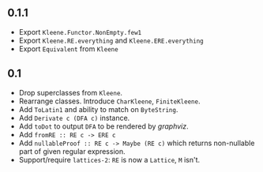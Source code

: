 ## 0.1.1

* Export `Kleene.Functor.NonEmpty.few1`
* Export `Kleene.RE.everything` and `Kleene.ERE.everything`
* Export `Equivalent` from `Kleene`

## 0.1

* Drop superclasses from `Kleene`.
* Rearrange classes. Introduce `CharKleene`, `FiniteKleene`.
* Add `ToLatin1` and ability to match on `ByteString`.
* Add `Derivate c (DFA c)` instance.
* Add `toDot` to output `DFA` to be rendered by *graphviz*.
* Add `fromRE :: RE c -> ERE c`
* Add `nullableProof :: RE c -> Maybe (RE c)` which returns non-nullable part
  of given regular expression.
* Support/require `lattices-2`: `RE` is now a `Lattice`, `M` isn't.
